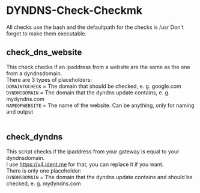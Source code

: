 # DYNDNS-Check-Checkmk
All checks use the bash and the defaultpath for the checks is /usr
Don't forget to make them executable.

## check_dns_website
This check checks if an ipaddress from a website are the same as the one from a dyndnsdomain.<br>
There are 3 types of placeholders:<br>
`DOMAINTOCHECK` = The domain that should be checked, e. g. google.com<br>
`DYNDNSDOMAIN` = The domain that the dyndns update contains, e. g. mydyndns.com<br>
`NAMEOFWEBSITE` = The name of the website. Can be anything, only for naming and output<br>
<br>
## check_dyndns
This script checks if the ipaddress from your gateway is equal to your dyndnsdomain.<br>
I use https://v4.ident.me for that, you can replace it if you want.<br>
There is only one placeholder:<br>
`DYNDNSDOMAIN` = The domain that the dyndns update contains and should be checked, e. g. mydyndns.com<br>
